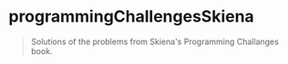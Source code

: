 # programmingChallengesSkiena

> Solutions of the problems from Skiena's Programming Challanges book.
